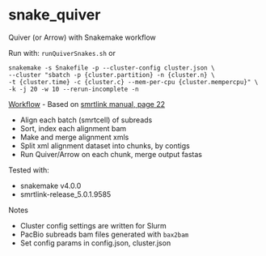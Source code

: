 # snake_quiver

Quiver (or Arrow) with Snakemake workflow

Run with: `runQuiverSnakes.sh` or

```
snakemake -s Snakefile -p --cluster-config cluster.json \
--cluster "sbatch -p {cluster.partition} -n {cluster.n} \
-t {cluster.time} -c {cluster.c} --mem-per-cpu {cluster.mempercpu}" \
-k -j 20 -w 10 --rerun-incomplete -n
```

[Workflow](https://github.com/tpoorten/snakemake-workflows/blob/master/snake_quiver/workflowGraph.svg) - Based on [smrtlink manual, page 22](http://www.pacb.com/wp-content/uploads/SMRT-Tools-Reference-Guide-v4.0.0.pdf)
* Align each batch (smrtcell) of subreads
* Sort, index each alignment bam
* Make and merge alignment xmls
* Split xml alignment dataset into chunks, by contigs
* Run Quiver/Arrow on each chunk, merge output fastas

Tested with:
* snakemake v4.0.0
* smrtlink-release_5.0.1.9585

Notes
* Cluster config settings are written for Slurm
* PacBio subreads bam files generated with `bax2bam`
* Set config params in config.json, cluster.json
